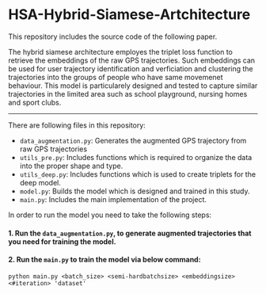 # HSA-Hybrid-Siamese-Artchitecture
This repository includes the source code of the following paper.

The hybrid siamese architecture employes the triplet loss function to retrieve the embeddings of the raw GPS trajectories. Such embeddings can be used for user trajectory identification and verficiation and clustering the trajectories into the groups of people who have same movemenet behaviour. 
This model is particularely designed and tested to capture similar trajectories in the limited area such as school playground, nursing homes and sport clubs. 

----------
There are following files in this repository:
* `data_augmentation.py`: Generates the augmented GPS trajectory from raw GPS trajectories
* `utils_pre.py`: Includes functions which is required to organize the data into the proper shape and type.
* `utils_deep.py`: Includes functions which is used to create triplets for the deep model.
* `model.py`: Builds the model which is designed and trained in this study.
* `main.py`: Includes the main implementation of the project.

In order to run the model you need to take the following steps:
#### 1. Run the `data_augmentation.py`, to generate augmented trajectories that you need for training the model.
#### 2. Run the `main.py` to train the model via below command:
`python main.py <batch_size> <semi-hardbatchsize> <embeddingsize> <#iteration> 'dataset'`
